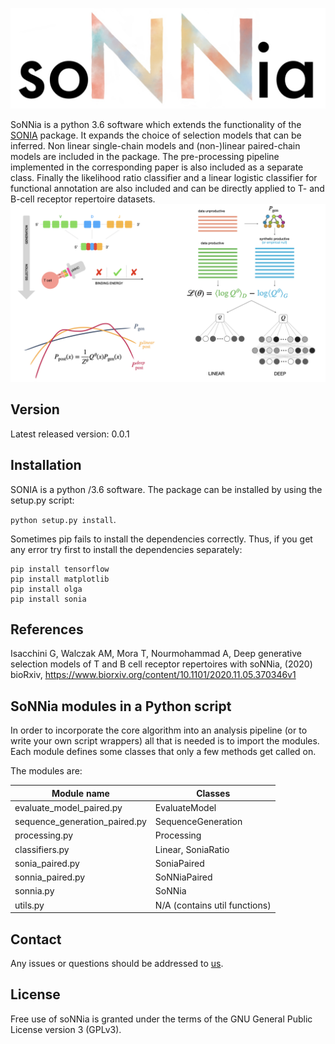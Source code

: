 ![image](docs/logo.jpg)


SoNNia is a python 3.6 software which extends the functionality of the [SONIA](https://github.com/statbiophys/SONIA) package.  It  expands  the  choice  of selection  models that can be inferred. Non linear single-chain models and (non-)linear paired-chain models are included in the package. The pre-processing pipeline implemented in the corresponding paper is also included as a separate class. Finally the likelihood ratio classifier and a linear logistic classifier for functional annotation are also included and can be directly applied to T- and B-cell receptor repertoire datasets.
![image](docs/summary_fig.png)


## Version
Latest released version: 0.0.1

## Installation
SONIA is a python /3.6 software. The package can be installed by using the setup.py script:

 ```python setup.py install```.
 
Sometimes pip fails to install the dependencies correctly. Thus, if you get any error try first to install the dependencies separately:
 ```
pip install tensorflow
pip install matplotlib
pip install olga
pip install sonia 
 ```

## References
Isacchini G, Walczak AM, Mora T, Nourmohammad A, Deep generative selection models of T and B cell receptor repertoires with soNNia, (2020) bioRxiv, https://www.biorxiv.org/content/10.1101/2020.11.05.370346v1

## SoNNia modules in a Python script
In order to incorporate the core algorithm into an analysis pipeline (or to write your own script wrappers) all that is needed is to import the modules. Each module defines some classes that only a few methods get called on.

The modules are:

| Module name                                    | Classes                                          |    
|------------------------------------------------|--------------------------------------------------|
| evaluate_model_paired.py                       | EvaluateModel                                    |
| sequence_generation_paired.py                  | SequenceGeneration                               |
| processing.py                                  | Processing                                       |
| classifiers.py                                 | Linear, SoniaRatio                               |
| sonia_paired.py                                | SoniaPaired                                      |
| sonnia_paired.py                               | SoNNiaPaired                                     |
| sonnia.py                                      | SoNNia                                           |
| utils.py                                       | N/A (contains util functions)                    |





## Contact

Any issues or questions should be addressed to [us](mailto:giulioisac@gmail.com).

## License

Free use of soNNia is granted under the terms of the GNU General Public License version 3 (GPLv3).